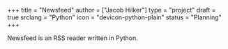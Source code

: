 +++
title = "Newsfeed"
author = ["Jacob Hilker"]
type = "project"
draft = true
srclang = "Python"
icon = "devicon-python-plain"
status = "Planning"
+++

Newsfeed is an RSS reader written in Python.
